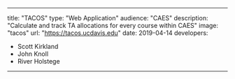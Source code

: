 ---

title: "TACOS"
type: "Web Application"
audience: "CAES"
description: "Calculate and track TA allocations for every course within CAES"
image: "tacos"
url: "https://tacos.ucdavis.edu"
date: 2019-04-14
developers:

- Scott Kirkland
- John Knoll
- River Holstege

---